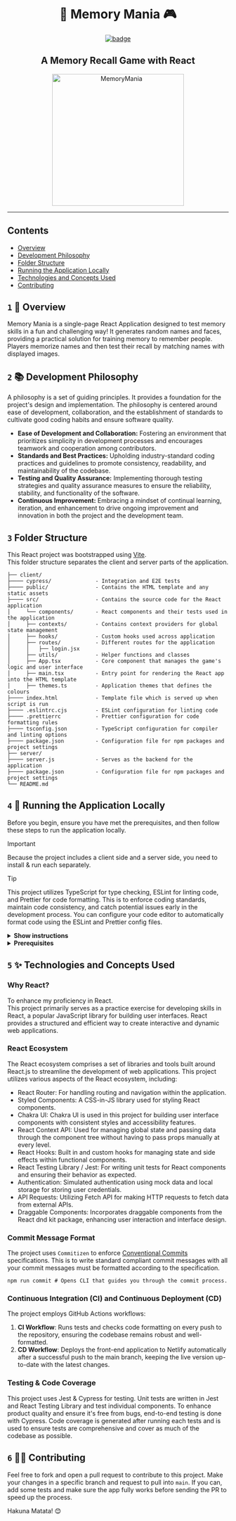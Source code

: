 <div align="center">
    <h1>🧠 Memory Mania 🎮</h1>
    <a href="https://memorymania.netlify.app/"><img src="https://img.shields.io/badge/Play-Game-green.svg" alt="badge"></a>
    <h2>A Memory Recall Game with React</h2>
</div>

<p align="center">
  <a href="https://memorymania.netlify.app/"><img height="300" src="https://github.com/AMax23/memory-mania/assets/37085550/9d70948e-1a3e-4d4f-a55a-be203cc3f2ad" alt="MemoryMania"></a>
</p>

---

## Contents

- [Overview](#1--overview)
- [Development Philosophy](#2--development-philosophy)
- [Folder Structure](#3-folder-structure)
- [Running the Application Locally](#4--running-the-application-locally)
- [Technologies and Concepts Used](#5--technologies-and-concepts-used)
- [Contributing](#6--contributing)

## `1` 🎯 Overview

Memory Mania is a single-page React Application designed to test memory skills
in a fun and challenging way!
It generates random names and faces, providing a practical solution for training memory to remember people.
Players memorize names and then test their recall by matching names with displayed images.

## `2` 📚 Development Philosophy

A philosophy is a set of guiding principles. It provides a foundation for the project's design and implementation.
The philosophy is centered around ease of development, collaboration, and the establishment of standards to cultivate
good coding habits and ensure software quality.

- **Ease of Development and Collaboration:** Fostering an environment that prioritizes simplicity in development
  processes
  and encourages teamwork and cooperation among contributors.
- **Standards and Best Practices:** Upholding industry-standard coding practices and guidelines to promote consistency,
  readability, and maintainability of the codebase.
- **Testing and Quality Assurance:** Implementing thorough testing strategies and quality assurance measures to ensure
  the
  reliability, stability, and functionality of the software.
- **Continuous Improvement:** Embracing a mindset of continual learning, iteration, and enhancement to drive ongoing
  improvement and innovation in both the project and the development team.

## `3` Folder Structure
This React project was bootstrapped using [Vite](https://vitejs.dev/guide/).  
This folder structure separates the client and server parts of the application.

```
├── client/
├──── cypress/              - Integration and E2E tests
├──── public/               - Contains the HTML template and any static assets
├──── src/                  - Contains the source code for the React application
│     └── components/       - React components and their tests used in the application
│     ├── contexts/         - Contains context providers for global state management
│     ├── hooks/            - Custom hooks used across application
│     ├── routes/           - Different routes for the application
│     │   ├── login.jsx  
│     ├── utils/            - Helper functions and classes
│     ├── App.tsx           - Core component that manages the game's logic and user interface
│     ├── main.tsx          - Entry point for rendering the React app into the HTML template
│     ├── themes.ts         - Application themes that defines the colours
├──── index.html            - Template file which is served up when script is run
├──── .eslintrc.cjs         - ESLint configuration for linting code
├──── .prettierrc           - Prettier configuration for code formatting rules
├──── tsconfig.json         - TypeScript configuration for compiler and linting options
├──── package.json          - Configuration file for npm packages and project settings
├── server/
├──── server.js             - Serves as the backend for the application
├──── package.json          - Configuration file for npm packages and project settings
└── README.md
```

## `4` 🚀 Running the Application Locally
Before you begin, ensure you have met the prerequisites, and then
follow these steps to run the application locally.
> [!IMPORTANT]
>
> Because the project includes a client side and a server side, you need to install & run each separately.

> [!TIP]
>
> This project utilizes TypeScript for type checking, ESLint for
> linting code, and Prettier for code formatting. This is to
> enforce coding standards, maintain code consistency, and catch potential issues
> early in the development process.
> You can configure your code editor to automatically format code using the ESLint and Prettier config files.

<details><summary><b>Show instructions</b></summary>

1. **Clone the repository**: Start by cloning the repository to your local machine.
2. **Navigate to the client/server directory**: Go to each folder within the project's root directory.
3. **Install dependencies**: Install the project dependencies using npm.
   ```shell
    npm install
    ```
   Running npm install will ensure that your project has access to the required packages and libraries defined in the package.json file.
4. Start the development server:
    ```shell
    npm run dev
    ```
   The `npm run dev` command is defined in "scripts" in `package.json` and starts the development server provided by
   Vite. It automatically compiles and serves the React application.
5. Once the development server starts,
   it will display the actual URL in the terminal. You can access the application by navigating to the URL shown in your terminal.  
   There will be a separate URL for the server that is running.

</details>

<details><summary><b>Prerequisites</b></summary>

- Node.js: Make sure you have Node.js installed.
  Node.js includes npm (package manager) by default.  
  To confirm that Node.js is installed correctly, open your terminal or command prompt and run the following commands:
    - ```shell
  node -v # Displays the current version of Node.js.
    ```
    - ```shell
    npm -v # Displays the current version of npm.
    ```
- An Integrated Development Environment (IDE)
  - WebStorm
  - Visual Studio Code

</details>

## `5` ✨ Technologies and Concepts Used

### Why React?

To enhance my proficiency in React.  
This project primarily serves as a practice exercise for developing skills in React,
a popular JavaScript library for building user interfaces.
React provides a structured and efficient way to create interactive
and dynamic web applications.

### React Ecosystem

The React ecosystem comprises a set of libraries and tools built around React.js
to streamline the development of web applications.
This project utilizes various aspects of the React ecosystem, including:

- React Router: For handling routing and navigation within the application.
- Styled Components: A CSS-in-JS library used for styling React components.
- Chakra UI: Chakra UI is used in this project for building user interface components with consistent styles and
  accessibility features.
- React Context API: Used for managing global state and passing data through the component tree without having to pass
  props manually at every level.
- React Hooks: Built in and custom hooks for managing state and side effects within functional components.
- React Testing Library / Jest: For writing unit tests for React components and ensuring their behavior as expected.
- Authentication: Simulated authentication using mock data and local storage for storing user credentials.
- API Requests: Utilizing Fetch API for making HTTP requests to fetch data from external APIs.
- Draggable Components: Incorporates draggable components from the React dnd kit package,
  enhancing user interaction and interface design.

### Commit Message Format

The project uses `Commitizen` to enforce [Conventional Commits](https://www.conventionalcommits.org/) specifications.
This is to write standard compliant commit messages with all your commit messages must be formatted according to the
specification.

```shell
npm run commit # Opens CLI that guides you through the commit process.
```

### Continuous Integration (CI) and Continuous Deployment (CD)

The project employs GitHub Actions workflows:

1. **CI Workflow**: Runs tests and checks code formatting on every push to the repository, ensuring the codebase remains
   robust and well-formatted.
2. **CD Workflow**: Deploys the front-end application to Netlify automatically after a successful push to the main
   branch, keeping
   the live version up-to-date with the latest changes.

### Testing & Code Coverage

This project uses Jest & Cypress for testing. Unit tests are written in Jest and React Testing Library and test
individual components.
To enhance product quality and ensure it's free from bugs, end-to-end testing is done with Cypress.
Code coverage is generated after running each tests and is used to ensure tests are comprehensive
and cover as much of the codebase as possible.

## `6` 🤝🏻 Contributing

Feel free to fork and open a pull request to contribute to this project.
Make your changes in a specific branch and request to pull into `main`.
If you can, add some tests and make sure the app fully works before sending the PR to speed up the process.

Hakuna Matata! 😊
